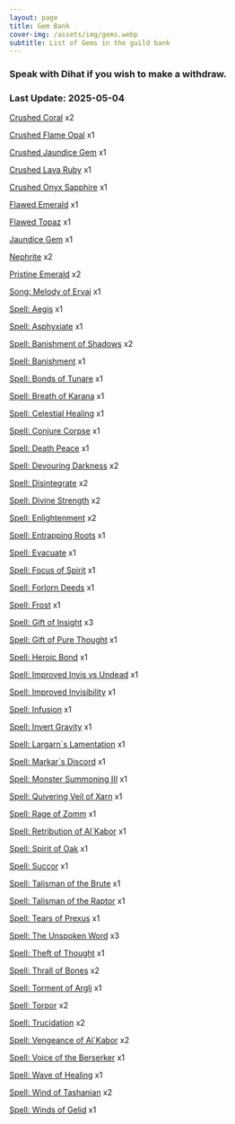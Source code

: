 ```yaml
---
layout: page
title: Gem Bank
cover-img: /assets/img/gems.webp
subtitle: List of Gems in the guild bank
---
```

### Speak with Dihat if you wish to make a withdraw.

### Last Update: 2025-05-04

[Crushed Coral](https://www.pqdi.cc/item/25831) x2

[Crushed Flame Opal](https://www.pqdi.cc/item/25837) x1

[Crushed Jaundice Gem](https://www.pqdi.cc/item/25829) x1

[Crushed Lava Ruby](https://www.pqdi.cc/item/25840) x1

[Crushed Onyx Sapphire](https://www.pqdi.cc/item/25841) x1

[Flawed Emerald](https://www.pqdi.cc/item/25821) x1

[Flawed Topaz](https://www.pqdi.cc/item/25818) x1

[Jaundice Gem](https://www.pqdi.cc/item/25815) x1

[Nephrite](https://www.pqdi.cc/item/25816) x2

[Pristine Emerald](https://www.pqdi.cc/item/25807) x2

[Song: Melody of Ervaj](https://www.pqdi.cc/item/30449) x1

[Spell: Aegis](https://www.pqdi.cc/item/19227) x1

[Spell: Asphyxiate](https://www.pqdi.cc/item/19402) x1

[Spell: Banishment of Shadows](https://www.pqdi.cc/item/19228) x2

[Spell: Banishment](https://www.pqdi.cc/item/19262) x1

[Spell: Bonds of Tunare](https://www.pqdi.cc/item/19419) x1

[Spell: Breath of Karana](https://www.pqdi.cc/item/19250) x1

[Spell: Celestial Healing](https://www.pqdi.cc/item/30444) x1

[Spell: Conjure Corpse](https://www.pqdi.cc/item/19307) x1

[Spell: Death Peace](https://www.pqdi.cc/item/30460) x1

[Spell: Devouring Darkness](https://www.pqdi.cc/item/19312) x2

[Spell: Disintegrate](https://www.pqdi.cc/item/19415) x2

[Spell: Divine Strength](https://www.pqdi.cc/item/30456) x2

[Spell: Enlightenment](https://www.pqdi.cc/item/19396) x2

[Spell: Entrapping Roots](https://www.pqdi.cc/item/19263) x1

[Spell: Evacuate](https://www.pqdi.cc/item/19336) x1

[Spell: Focus of Spirit](https://www.pqdi.cc/item/30432) x1

[Spell: Forlorn Deeds](https://www.pqdi.cc/item/19395) x1

[Spell: Frost](https://www.pqdi.cc/item/19252) x1

[Spell: Gift of Insight](https://www.pqdi.cc/item/30409) x3

[Spell: Gift of Pure Thought](https://www.pqdi.cc/item/19401) x1

[Spell: Heroic Bond](https://www.pqdi.cc/item/19224) x1

[Spell: Improved Invis vs Undead](https://www.pqdi.cc/item/30411) x1

[Spell: Improved Invisibility](https://www.pqdi.cc/item/30406) x1

[Spell: Infusion](https://www.pqdi.cc/item/19424) x1

[Spell: Invert Gravity](https://www.pqdi.cc/item/19341) x1

[Spell: Largarn`s Lamentation](https://www.pqdi.cc/item/19388) x1

[Spell: Markar`s Discord](https://www.pqdi.cc/item/19331) x1

[Spell: Monster Summoning III](https://www.pqdi.cc/item/30404) x1

[Spell: Quivering Veil of Xarn](https://www.pqdi.cc/item/19309) x1

[Spell: Rage of Zomm](https://www.pqdi.cc/item/19417) x1

[Spell: Retribution of Al`Kabor](https://www.pqdi.cc/item/19332) x1

[Spell: Spirit of Oak](https://www.pqdi.cc/item/19258) x1

[Spell: Succor](https://www.pqdi.cc/item/19253) x1

[Spell: Talisman of the Brute](https://www.pqdi.cc/item/19281) x1

[Spell: Talisman of the Raptor](https://www.pqdi.cc/item/19289) x1

[Spell: Tears of Prexus](https://www.pqdi.cc/item/19339) x1

[Spell: The Unspoken Word](https://www.pqdi.cc/item/19225) x3

[Spell: Theft of Thought](https://www.pqdi.cc/item/19374) x1

[Spell: Thrall of Bones](https://www.pqdi.cc/item/19299) x2

[Spell: Torment of Argli](https://www.pqdi.cc/item/19391) x1

[Spell: Torpor](https://www.pqdi.cc/item/19293) x2

[Spell: Trucidation](https://www.pqdi.cc/item/19425) x2

[Spell: Vengeance of Al`Kabor](https://www.pqdi.cc/item/19342) x2

[Spell: Voice of the Berserker](https://www.pqdi.cc/item/19290) x1

[Spell: Wave of Healing](https://www.pqdi.cc/item/30455) x1

[Spell: Wind of Tashanian](https://www.pqdi.cc/item/19405) x2

[Spell: Winds of Gelid](https://www.pqdi.cc/item/19343) x1

